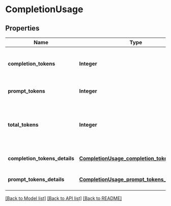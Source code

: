 # CompletionUsage
## Properties

| Name | Type | Description | Notes |
|------------ | ------------- | ------------- | -------------|
| **completion\_tokens** | **Integer** | Number of tokens in the generated completion. | [default to 0] |
| **prompt\_tokens** | **Integer** | Number of tokens in the prompt. | [default to 0] |
| **total\_tokens** | **Integer** | Total number of tokens used in the request (prompt + completion). | [default to 0] |
| **completion\_tokens\_details** | [**CompletionUsage_completion_tokens_details**](CompletionUsage_completion_tokens_details.md) |  | [optional] [default to null] |
| **prompt\_tokens\_details** | [**CompletionUsage_prompt_tokens_details**](CompletionUsage_prompt_tokens_details.md) |  | [optional] [default to null] |

[[Back to Model list]](../README.md#documentation-for-models) [[Back to API list]](../README.md#documentation-for-api-endpoints) [[Back to README]](../README.md)

